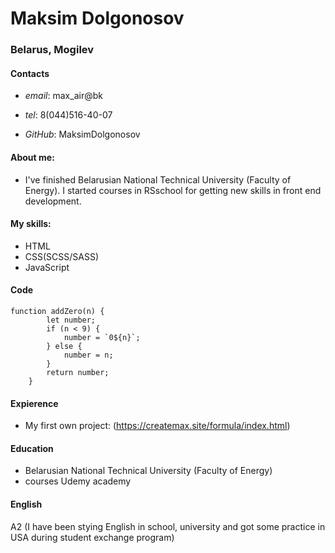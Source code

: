 # Maksim Dolgonosov 
### Belarus, Mogilev

#### Contacts
* *email*:  max_air@bk

* *tel*: 8(044)516-40-07

* *GitHub*: MaksimDolgonosov

#### About me:
* I've finished Belarusian National Technical University (Faculty of Energy).
I started courses in RSschool for getting new skills in front end development.

#### My skills:
* HTML
* CSS(SCSS/SASS)
* JavaScript
  
#### Code
```
function addZero(n) {
        let number;
        if (n < 9) {
            number = `0${n}`;
        } else {
            number = n;
        }
        return number;
    }
``` 

#### Expierence
* My first own project: (https://createmax.site/formula/index.html)

#### Education
* Belarusian National Technical University (Faculty of Energy)
* courses Udemy academy

#### English
A2 (I have been stying English in school, university and got some practice in USA during student exchange program)
